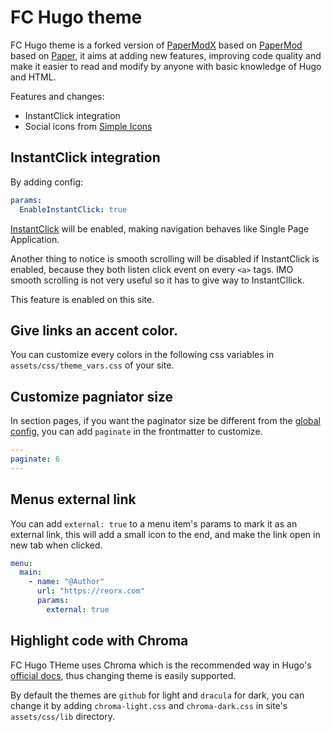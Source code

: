 # FC Hugo theme

FC Hugo theme is a forked version of [PaperModX](https://github.com/reorx/hugo-PaperModX) based on [PaperMod](https://github.com/adityatelange/hugo-PaperMod) based on [Paper](https://github.com/nanxiaobei/hugo-paper/), it aims at adding new features, improving code quality and make it easier to read and modify by anyone with basic knowledge of Hugo and HTML.

Features and changes:
- InstantClick integration
- Social icons from [Simple Icons](https://simpleicons.org/)


## InstantClick integration

By adding config:

```yaml
params:
  EnableInstantClick: true
```

[InstantClick](http://instantclick.io/) will be enabled, making navigation behaves like Single Page Application.

Another thing to notice is smooth scrolling will be disabled if InstantClick is enabled, because they both listen click event on every `<a>` tags. IMO smooth scrolling is not very useful so it has to give way to InstantCllick.

This feature is enabled on this site.


## Give links an accent color.

You can customize every colors in the following css variables in `assets/css/theme_vars.css` of your site.


## Customize pagniator size

In section pages, if you want the paginator size be different from the [global config](https://gohugo.io/templates/pagination/#configure-pagination), you can add `paginate` in the frontmatter to customize.

```yaml
---
paginate: 6
---
```


## Menus external link

You can add `external: true` to a menu item's params to mark it as an external link, this will add a small icon to the end, and make the link open in new tab when clicked.

```yaml
menu:
  main:
    - name: "@Author"
      url: "https://reorx.com"
      params:
        external: true
```


## Highlight code with Chroma

FC Hugo THeme uses Chroma which is the recommended way in Hugo's [official docs](https://gohugo.io/content-management/syntax-highlighting/#:~:text=Hugo%20uses%20Chroma%20as%20its%20code%20highlighter%3B%20it%20is%20built%20in%20Go%20and%20is%20really%2C%20really%20fast), thus changing theme is easily supported.

By default the themes are `github` for light and `dracula` for dark, you can change it by adding `chroma-light.css` and `chroma-dark.css` in site's `assets/css/lib` directory.